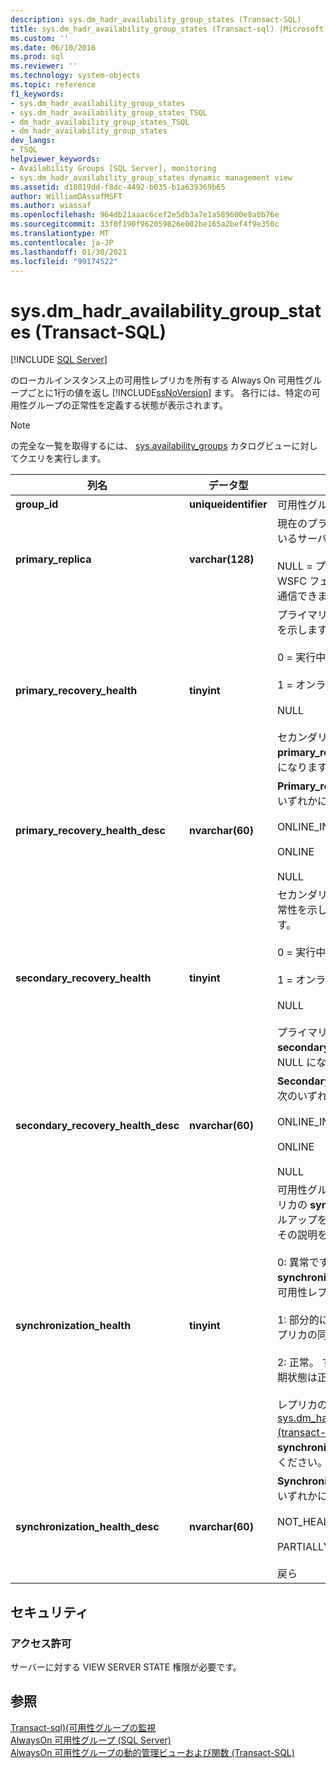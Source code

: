 ```yaml
---
description: sys.dm_hadr_availability_group_states (Transact-SQL)
title: sys.dm_hadr_availability_group_states (Transact-sql) |Microsoft Docs
ms.custom: ''
ms.date: 06/10/2016
ms.prod: sql
ms.reviewer: ''
ms.technology: system-objects
ms.topic: reference
f1_keywords:
- sys.dm_hadr_availability_group_states
- sys.dm_hadr_availability_group_states_TSQL
- dm_hadr_availability_group_states_TSQL
- dm_hadr_availability_group_states
dev_langs:
- TSQL
helpviewer_keywords:
- Availability Groups [SQL Server], monitoring
- sys.dm_hadr_availability_group_states dynamic management view
ms.assetid: d18019dd-f8dc-4492-b035-b1a639369b65
author: WilliamDAssafMSFT
ms.author: wiassaf
ms.openlocfilehash: 964db21aaac6cef2e5db3a7e1a589600e8a0b76e
ms.sourcegitcommit: 33f0f190f962059826e002be165a2bef4f9e350c
ms.translationtype: MT
ms.contentlocale: ja-JP
ms.lasthandoff: 01/30/2021
ms.locfileid: "99174522"
---
```

# <a name="sysdm_hadr_availability_group_states-transact-sql"></a>sys.dm_hadr_availability_group_states (Transact-SQL)
[!INCLUDE [SQL Server](../../includes/applies-to-version/sqlserver.md)]

  のローカルインスタンス上の可用性レプリカを所有する Always On 可用性グループごとに1行の値を返し [!INCLUDE[ssNoVersion](../../includes/ssnoversion-md.md)] ます。 各行には、特定の可用性グループの正常性を定義する状態が表示されます。  
  
> [!NOTE]  
>  の完全な一覧を取得するには、 [sys.availability_groups](../../relational-databases/system-catalog-views/sys-availability-groups-transact-sql.md) カタログビューに対してクエリを実行します。  
  
|列名|データ型|説明|  
|-----------------|---------------|-----------------|  
|**group_id**|**uniqueidentifier**|可用性グループの一意識別子。|  
|**primary_replica**|**varchar(128)**|現在のプライマリ レプリカをホストしているサーバー インスタンスの名前。<br /><br /> NULL = プライマリ レプリカでないか、WSFC フェールオーバー クラスターと通信できません。|  
|**primary_recovery_health**|**tinyint**|プライマリ レプリカの復旧の正常性状態を示します。次のいずれかになります。<br /><br /> 0 = 実行中<br /><br /> 1 = オンライン<br /><br /> NULL<br /><br /> セカンダリレプリカでは、 **primary_recovery_health** 列が NULL になります。|  
|**primary_recovery_health_desc**|**nvarchar(60)**|**Primary_replica_health** の説明。次のいずれかになります。<br /><br /> ONLINE_IN_PROGRESS<br /><br /> ONLINE<br /><br /> NULL|  
|**secondary_recovery_health**|**tinyint**|セカンダリレプリカレプリカの回復の正常性を示します。次のいずれかになります。<br /><br /> 0 = 実行中<br /><br /> 1 = オンライン<br /><br /> NULL<br /><br /> プライマリレプリカで、 **secondary_recovery_health** 列が NULL になっています。|  
|**secondary_recovery_health_desc**|**nvarchar(60)**|**Secondary_recovery_health** の説明。次のいずれかになります。<br /><br /> ONLINE_IN_PROGRESS<br /><br /> ONLINE<br /><br /> NULL|  
|**synchronization_health**|**tinyint**|可用性グループ内のすべての可用性レプリカの **synchronization_health** のロールアップを反映します。 使用可能な値とその説明を次に示します。<br /><br /> 0: 異常です。 正常な **synchronization_health** (2 = 正常) の可用性レプリカはありません。<br /><br /> 1: 部分的に正常です。 一部の可用性レプリカの同期状態は正常です。<br /><br /> 2: 正常。 すべての可用性レプリカの同期状態は正常です。<br /><br /> レプリカの同期の正常性については、 [sys.dm_hadr_availability_replica_states &#40;transact-sql&#41;](../../relational-databases/system-dynamic-management-views/sys-dm-hadr-availability-replica-states-transact-sql.md)の **synchronization_health** 列を参照してください。|  
|**synchronization_health_desc**|**nvarchar(60)**|**Synchronization_health** の説明。次のいずれかになります。<br /><br /> NOT_HEALTHY<br /><br /> PARTIALLY_HEALTHY<br /><br /> 戻ら|  
  
## <a name="security"></a>セキュリティ  
  
### <a name="permissions"></a>アクセス許可  
 サーバーに対する VIEW SERVER STATE 権限が必要です。  
  
## <a name="see-also"></a>参照  
 [Transact-sql&#41;&#40;可用性グループの監視 ](../../database-engine/availability-groups/windows/monitor-availability-groups-transact-sql.md)   
 [AlwaysOn 可用性グループ &#40;SQL Server&#41;](../../database-engine/availability-groups/windows/always-on-availability-groups-sql-server.md)   
 [AlwaysOn 可用性グループの動的管理ビューおよび関数 &#40;Transact-SQL&#41;](../../relational-databases/system-dynamic-management-views/always-on-availability-groups-dynamic-management-views-functions.md)  
  
  
